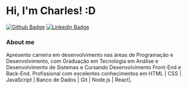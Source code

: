 

<!--
### Hi there 👋
**charlesrobertolima/charlesrobertolima** is a ✨ _special_ ✨ repository because its `README.md` (this file) appears on your GitHub profile.

Here are some ideas to get you started:

- 🔭 I’m currently working on ...
- 🌱 I’m currently learning ...
- 👯 I’m looking to collaborate on ...
- 🤔 I’m looking for help with ...
- 💬 Ask me about ...
- 📫 How to reach me: ...
- 😄 Pronouns: ...
- ⚡ Fun fact: ...
-->
# Hi, I'm Charles! :D

[![Github Badge](https://img.shields.io/badge/-Github-000?style=flat-square&logo=Github&logoColor=white&link=https://github.com/charlesrobertolima)](https://github.com/charlesrobertolima)
[![Linkedin Badge](https://img.shields.io/badge/-LinkedIn-blue?style=flat-square&logo=Linkedin&logoColor=white&link=https://www.linkedin.com/in/charles-lima-b706934a/)](https://www.linkedin.com/in/charles-lima-b706934a/)

### About me

Apresento carreira em desenvolvimento nas áreas de Programação e Desenvolvimento, com Graduação em Tecnologia em Análise e Desenvolvimento de Sistemas e Cursando Desenvolvimento Front-End e Back-End. Profissional com excelentes conhecimentos em HTML | CSS | JavaScript | Banco de Dados | Git | Node.js | React|.


